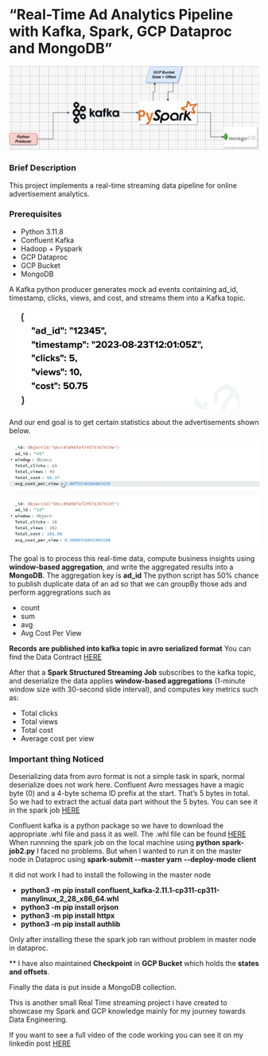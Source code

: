 # “Real-Time Ad Analytics Pipeline with Kafka, Spark, GCP Dataproc and MongoDB”

![Cover](pics/ad_spark2png.png)

### Brief Description

This project implements a real-time streaming data pipeline for online advertisement analytics.

### Prerequisites
- Python 3.11.8
- Confluent Kafka
- Hadoop + Pyspark 
- GCP Dataproc
- GCP Bucket
- MongoDB

A Kafka python producer generates mock ad events containing ad_id, timestamp, clicks, views, and cost, and streams them into a Kafka topic.

![Mock Data](pics/Mock_data_format.png)

And our end goal is to get certain statistics about the advertisements shown below.

![Transformed data](pics/transformed_Data.png)


The goal is to process this real-time data, compute business insights using **window-based aggregation**, and write the aggregated results into a **MongoDB**.  The aggregation key is **ad_id**
The python script has 50% chance to publish duplicate data of an ad so that we can groupBy those ads and perform aggregrations such as

- count
- sum
- avg
- Avg Cost Per View

**Records are published into kafka topic in avro serialized format**
You can find the Data Contract [HERE](schema.avsc)

After that a **Spark Structured Streaming Job** subscribes to the kafka topic, and deserialize the data applies **window-based aggregations** (1-minute window size with 30-second slide interval), and computes key metrics such as:
- Total clicks
- Total views
- Total cost
- Average cost per view

### Important thing Noticed

Deserializing data from avro format is not a simple task in spark, normal deserialize does not work here. Confluent Avro messages have a magic byte (0) and a 4-byte schema ID prefix at the start. That’s 5 bytes in total. So we had to extract the actual data part without the 5 bytes. You can see it in the spark job [HERE](spark-job2.py)

Confluent kafka is a python package so we have to download the appropriate .whl file and pass it as well. The .whl file can be found [HERE](confluent_kafka-2.11.1-cp311-cp311-manylinux_2_28_x86_64.whl)
When runnning the spark job on the local machine using **python spark-job2.py** I faced no problems. But when I wanted to run it on the master node in Dataproc using 
**spark-submit --master yarn**
  **--deploy-mode client**
  
it did not work I had to install the following  in the master node

- **python3 -m pip install confluent_kafka-2.11.1-cp311-cp311-manylinux_2_28_x86_64.whl**
- **python3 -m pip install orjson**
- **python3 -m pip install httpx**
- **python3 -m pip install authlib**

Only after installing these the spark job ran without problem in master node in dataproc.

** I have also maintained **Checkpoint** in **GCP Bucket** which holds the **states and offsets**.

Finally the data is put inside a MongoDB collection.

This is another small Real Time streaming project i have created to showcase my Spark and GCP knowledge mainly for my journey towards Data Engineering.

If you want to see a full video of the code working you can see it on my linkedin post [HERE]()


